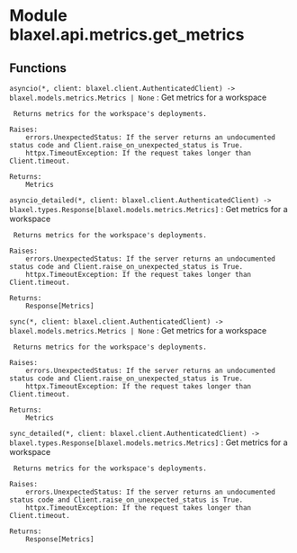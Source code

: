 Module blaxel.api.metrics.get_metrics
=====================================

Functions
---------

`asyncio(*, client: blaxel.client.AuthenticatedClient) ‑> blaxel.models.metrics.Metrics | None`
:   Get metrics for a workspace
    
     Returns metrics for the workspace's deployments.
    
    Raises:
        errors.UnexpectedStatus: If the server returns an undocumented status code and Client.raise_on_unexpected_status is True.
        httpx.TimeoutException: If the request takes longer than Client.timeout.
    
    Returns:
        Metrics

`asyncio_detailed(*, client: blaxel.client.AuthenticatedClient) ‑> blaxel.types.Response[blaxel.models.metrics.Metrics]`
:   Get metrics for a workspace
    
     Returns metrics for the workspace's deployments.
    
    Raises:
        errors.UnexpectedStatus: If the server returns an undocumented status code and Client.raise_on_unexpected_status is True.
        httpx.TimeoutException: If the request takes longer than Client.timeout.
    
    Returns:
        Response[Metrics]

`sync(*, client: blaxel.client.AuthenticatedClient) ‑> blaxel.models.metrics.Metrics | None`
:   Get metrics for a workspace
    
     Returns metrics for the workspace's deployments.
    
    Raises:
        errors.UnexpectedStatus: If the server returns an undocumented status code and Client.raise_on_unexpected_status is True.
        httpx.TimeoutException: If the request takes longer than Client.timeout.
    
    Returns:
        Metrics

`sync_detailed(*, client: blaxel.client.AuthenticatedClient) ‑> blaxel.types.Response[blaxel.models.metrics.Metrics]`
:   Get metrics for a workspace
    
     Returns metrics for the workspace's deployments.
    
    Raises:
        errors.UnexpectedStatus: If the server returns an undocumented status code and Client.raise_on_unexpected_status is True.
        httpx.TimeoutException: If the request takes longer than Client.timeout.
    
    Returns:
        Response[Metrics]